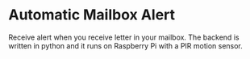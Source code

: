 # Automatic Mailbox Alert

Receive alert when you receive letter in your mailbox. The backend is written in python and it runs on Raspberry Pi with a PIR motion sensor.
